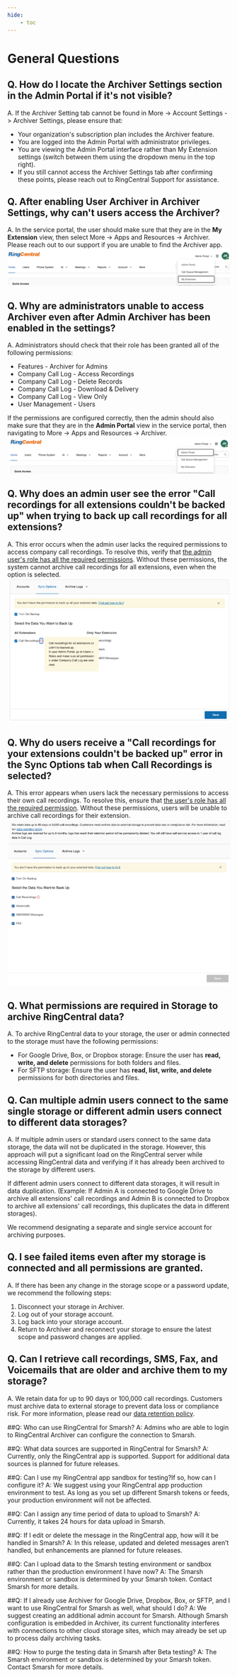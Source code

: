```yaml
---
hide:
    - toc
---
```


# General Questions

## Q. How do I locate the Archiver Settings section in the Admin Portal if it's not visible?

A. If the Archiver Setting tab cannot be found in More -> Account Settings -> Archiver Settings, please ensure that:

-   Your organization's subscription plan includes the Archiver feature.
-   You are logged into the Admin Portal with administrator privileges.
-   You are viewing the Admin Portal interface rather than My Extension settings (switch between them using the dropdown menu in the top right).
-   If you still cannot access the Archiver Settings tab after confirming these points, please reach out to RingCentral Support for assistance.

## Q. After enabling User Archiver in Archiver Settings, why can't users access the Archiver?

A. In the service portal, the user should make sure that they are in the **My Extension** view, then select More -> Apps and Resources -> Archiver. Please reach out to our support if you are unable to find the Archiver app.
![My Extension](./img/my-extension.png)

## Q. Why are administrators unable to access Archiver even after Admin Archiver has been enabled in the settings?

A. Administrators should check that their role has been granted all of the following permissions:

-   Features - Archiver for Admins
-   Company Call Log - Access Recordings
-   Company Call Log - Delete Records
-   Company Call Log - Download & Delivery
-   Company Call Log - View Only
-   User Management - Users

If the permissions are configured correctly, then the admin should also make sure that they are in the **Admin Portal** view in the service portal, then navigating to More -> Apps and Resources -> Archiver.
![Admin Portal](./img/admin-portal.png)

## Q. Why does an admin user see the error "Call recordings for all extensions couldn't be backed up" when trying to back up call recordings for all extensions?

A. This error occurs when the admin user lacks the required permissions to access company call recordings. To resolve this, verify that [the admin user's role has all the required permissions](./admin-roles-permissions.md). Without these permissions, the system cannot archive call recordings for all extensions, even when the option is selected.
![Admin Permission Error](./img/admin-permission-error.png)

## Q. Why do users receive a "Call recordings for your extensions couldn't be backed up" error in the Sync Options tab when Call Recordings is selected?

A. This error appears when users lack the necessary permissions to access their own call recordings. To resolve this, ensure that [the user's role has all the required permission](./user-roles-permissions.md). Without these permissions, users will be unable to archive call recordings for their extension.
![User Permission Error](./img/user-permission-error.png)

## Q. What permissions are required in Storage to archive RingCentral data?

A. To archive RingCentral data to your storage, the user or admin connected to the storage must have the following permissions:

-   For Google Drive, Box, or Dropbox storage: Ensure the user has **read, write, and delete** permissions for both folders and files.
-   For SFTP storage: Ensure the user has **read, list, write, and delete** permissions for both directories and files.

## Q. Can multiple admin users connect to the same single storage or different admin users connect to different data storages?

A. If multiple admin users or standard users connect to the same data storage, the data will not be duplicated in the storage. However, this approach will put a significant load on the RingCentral server while accessing RingCentral data and verifying if it has already been archived to the storage by different users.

If different admin users connect to different data storages, it will result in data duplication. (Example: If Admin A is connected to Google Drive to archive all extensions' call recordings and Admin B is connected to Dropbox to archive all extensions' call recordings, this duplicates the data in different storages).

We recommend designating a separate and single service account for archiving purposes.

## Q. I see failed items even after my storage is connected and all permissions are granted.

A. If there has been any change in the storage scope or a password update, we recommend the following steps:

1. Disconnect your storage in Archiver.
2. Log out of your storage account.
3. Log back into your storage account.
4. Return to Archiver and reconnect your storage to ensure the latest scope and password changes are applied.

## Q. Can I retrieve call recordings, SMS, Fax, and Voicemails that are older and archive them to my storage?

A. We retain data for up to 90 days or 100,000 call recordings. Customers must archive data to external storage to prevent data loss or compliance risk. For more information, please read our [data retention policy](https://support.ringcentral.com/article-v2/RingCentral-data-retention-policies.html?brand=RingCentral&product=RingEX&language=en_US).

##Q: Who can use RingCentral for Smarsh?
A: Admins who are able to login to RingCentral Archiver can configure the connection to Smarsh.

##Q: What data sources are supported in RingCentral for Smarsh?
A: Currently, only the RingCentral app is supported. Support for additional data sources is planned for future releases.

##Q: Can I use my RingCentral app sandbox for testing?If so, how can I configure it?
A: We suggest using your RingCentral app production environment to test. As long as you set up different Smarsh tokens or feeds, your production environment will not be affected.

##Q: Can I assign any time period of data to upload to Smarsh?
A: Currently, it takes 24 hours for data upload in Smarsh.

##Q: If I edit or delete the message in the RingCentral app, how will it be handled in Smarsh? A: In this release, updated and deleted messages aren’t handled, but enhancements are planned for future releases.

##Q: Can I upload data to the Smarsh testing environment or sandbox rather than the production environment I have now?
A: The Smarsh environment or sandbox is determined by your Smarsh token. Contact Smarsh for more details.

##Q: If I already use Archiver for Google Drive, Dropbox, Box, or SFTP, and I want to use RingCentral for Smarsh as well, what should I do?
A: We suggest creating an additional admin account for Smarsh. Although Smarsh configuration is embedded in Archiver, its current functionality interferes with connections to other cloud storage sites, which may already be set up to process daily archiving tasks.

##Q: How to purge the testing data in Smarsh after Beta testing?
A: The Smarsh environment or sandbox is determined by your Smarsh token. Contact Smarsh for more details.
